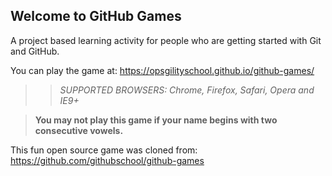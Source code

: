 ## Welcome to GitHub Games

A project based learning activity for people who are getting started with Git and GitHub.

You can play the game at: https://opsgilityschool.github.io/github-games/

>> _*SUPPORTED BROWSERS*: Chrome, Firefox, Safari, Opera and IE9+_

>**You may not play this game if your name begins with two consecutive vowels.** 

This fun open source game was cloned from: https://github.com/githubschool/github-games
